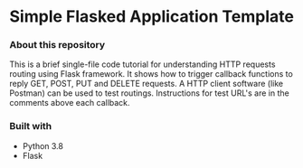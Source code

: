 # Simple Flasked Application Template

### About this repository

This is a brief single-file code tutorial for understanding HTTP requests routing using Flask framework. It shows how to trigger callback functions to reply GET, POST, PUT and DELETE requests. A HTTP client software (like Postman) can be used to test routings. Instructions for test URL's are in the comments above each callback.

### Built with

* Python 3.8
* Flask